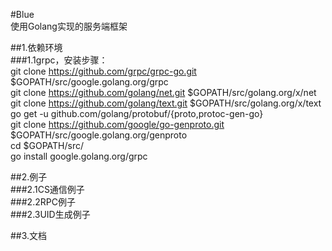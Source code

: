 #Blue  
使用Golang实现的服务端框架

##1.依赖环境  
###1.1grpc，安装步骤：  
git clone https://github.com/grpc/grpc-go.git $GOPATH/src/google.golang.org/grpc  
git clone https://github.com/golang/net.git $GOPATH/src/golang.org/x/net  
git clone https://github.com/golang/text.git $GOPATH/src/golang.org/x/text  
go get -u github.com/golang/protobuf/{proto,protoc-gen-go}  
git clone https://github.com/google/go-genproto.git $GOPATH/src/google.golang.org/genproto  
cd $GOPATH/src/  
go install google.golang.org/grpc  

##2.例子  
###2.1CS通信例子  
###2.2RPC例子  
###2.3UID生成例子  

##3.文档  
